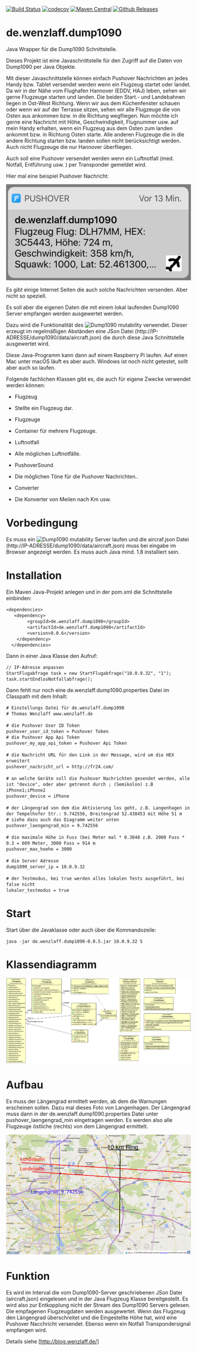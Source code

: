 [![Build Status](https://travis-ci.org/IT-Berater/de.wenzlaff.dump1090.svg?branch=master)](https://travis-ci.org/IT-Berater/de.wenzlaff.dump1090) 
[![codecov](https://codecov.io/gh/IT-Berater/de.wenzlaff.dump1090/branch/master/graph/badge.svg)](https://codecov.io/gh/IT-Berater/de.wenzlaff.dump1090) 
[![Maven Central](https://maven-badges.herokuapp.com/maven-central/de.wenzlaff.dump1090/de.wenzlaff.dump1090/badge.svg)](https://maven-badges.herokuapp.com/maven-central/de.wenzlaff.dump1090/de.wenzlaff.dump1090)
[![Github Releases](https://img.shields.io/github/downloads/atom/atom/latest/total.svg)](https://github.com/IT-Berater/de.wenzlaff.dump1090)


# de.wenzlaff.dump1090

Java Wrapper für die Dump1090 Schnittstelle.

Dieses Projekt ist eine Javaschnittstelle für den Zugriff auf die Daten von Dump1090 per Java Objekte.


Mit dieser Javaschnittstelle können einfach Pushover Nachrichten an jedes Handy bzw. Tablet versendet werden wenn ein Flugzeug startet oder landet. Da wir in der Nähe vom Flughafen Hannover (EDDV, HAJ) leben, sehen wir gerne Flugzeuge starten und landen. Die beiden Start.- und Landebahnen liegen in Ost-West Richtung. Wenn wir aus dem Küchenfenster schauen oder wenn wir auf der Terrasse sitzen, sehen wir alle Flugzeuge die von Osten aus ankommen bzw. in die Richtung wegfliegen. Nun möchte ich gerne eine Nachricht mit Höhe, Geschwindigkeit, Flugnummer usw. auf mein Handy erhalten, wenn ein Flugzeug aus dem Osten zum landen ankommt bzw. in Richtung Osten starte. Alle anderen Flugzeuge die in die andere Richtung starten bzw. landen sollen nicht berücksichtigt werden. Auch nicht Flugzeuge die nur Hannover überfliegen.

Auch soll eine Pushover versendet werden wenn ein Luftnotfall (med. Notfall, Entführung usw. ) per Transponder gemeldet wird.

Hier mal eine beispiel Pushover Nachricht:

![](/bilder/pushover-nachricht.png)

Es gibt einige Internet Seiten die auch solche Nachrichten versenden. Aber nicht so speziell.

Es soll aber die eigenen Daten die mit einem lokal laufenden Dump1090 Server empfangen werden ausgewertet werden.

Dazu wird die Funktionalität des ![Dump1090 mutability](https://github.com/mutability/dump1090) verwendet. Dieser erzeugt im regelmäßigen Abständen eine JSon Datei (http://IP-ADRESSE/dump1090/data/aircraft.json) die durch diese Java Schnittstelle ausgewertet wird.

Diese Java-Programm kann dann auf einem Raspberry Pi laufen. Auf einen Mac unter macOS läuft es aber auch. Windows ist noch nicht getestet, sollt aber auch so laufen.


Folgende fachlichen Klassen gibt es, die auch für eigene Zwecke verwendet werden können:

* Flugzeug
 * Stellte ein Flugzeug dar.

* Flugzeuge
 * Container für mehrere Flugzeuge.

* Luftnotfall
 * Alle möglichen Luftnotfälle.

* PushoverSound
 * Die möglichen Töne für die Pushover Nachrichten..

* Converter
 * Die Konverter von Meilen nach Km usw.
 
# Vorbedingung
 Es muss ein ![Dump1090 mutability](https://github.com/mutability/dump1090) Server laufen und die aircraf.json Datei (http://IP-ADRESSE/dump1090/data/aircraft.json) muss bei eingabe im Browser angezeigt werden. Es muss auch Java mind. 1.8 installiert sein.
 
# Installation
 Ein Maven Java-Projekt anlegen und in der pom.xml die Schnittstelle einbinden:

	<dependencies>
	   <dependency>
	 		<groupId>de.wenzlaff.dump1090</groupId>
	 		<artifactId>de.wenzlaff.dump1090</artifactId>
	 		<version>0.0.6</version> 
	 	</dependency>
	  </dependencies>

 Dann in einer Java Klasse den Aufruf:
 		
	// IP-Adresse anpassen
	StartFlugabfrage task = new StartFlugabfrage("10.0.9.32", "1");
	task.startEndlosNotfallabfrage();
		
Dann fehlt nur noch eine de.wenzlaff.dump1090.properties Datei im Classpath mit dem Inhalt:


	# Einstellungs Datei für de.wenzlaff.dump1090
	# Thomas Wenzlaff www.wenzlaff.de

	# die Pushover User ID Token
	pushover_user_id_token = Pushover Token
	# die Pushover App Api Token
	pushover_my_app_api_token = Pushover Api Token

	# die Nachricht URL für den Link in der Message, wird um die HEX erweitert
	pushover_nachricht_url = http://fr24.com/

	# an welche Geräte soll die Pushover Nachrichten gesendet werden, alle ist "device", oder aber getrennt durch ; (Semikolon) z.B iPhone1;iPhone2
	pushover_device = iPhone

	# der Längengrad von dem die Aktivierung los geht, z.B. Langenhagen in der Tempelhofer Str.: 9.742556, Breitengrad 52.438453 mit Höhe 51 m
	# siehe dazu auch das Diagramm weiter unten
	pushover_laengengrad_min = 9.742556

	# die maximale Höhe in Fuss (bei Meter mal * 0.3048 z.B. 2000 Fuss * 0.3 = 609 Meter, 3000 Fuss = 914 m
	pushover_max_hoehe = 3000

	# die Server Adresse 
	dump1090_server_ip = 10.0.9.32

	# der Testmodus, bei true werden alles lokalen Tests ausgeführt, bei false nicht
	lokaler_testmodus = true
	
# Start

Start über die Javaklasse oder auch über die Kommandozeile:

	java -jar de.wenzlaff.dump1090-0.0.5.jar 10.0.9.32 5
	

# Klassendiagramm
 
 ![Klassendiagramm](/bilder/Klassendiagramm.png)

# Aufbau

Es muss der Längengrad ermittelt werden, ab dem die Warnungen erscheinen sollen. Dazu mal dieses Foto von Langenhagen. Der Längengrad muss
dann in der de.wenzlaff.dump1090.properties Datei unter pushover_laengengrad_min eingetragen werden. Es werden also alle Flugzeuge östliche (rechts) von dem Längengrad ermittelt.


![Langenhagen](/bilder/flughafen-eddv.png)

# Funktion

Es wird im Interval die vom Dump1090-Server geschriebenen JSon Datei (aircraft.json) eingelesen und in der Java Flugzeug Klasse bereitgestellt. Es wird also zur Entkopplung nicht der Stream des Dump1090 Servers gelesen. Die empfagenen Flugzeugdaten werden ausgewertet. Wenn das Flugzeug den Längengrad überschreitet und die Eingestellte Höhe hat, wird eine Pushover Nacchricht versendet. Ebenso wenn ein Notfall Transpondersignal empfangen wird.




Details siehe [http://blog.wenzlaff.de/]
